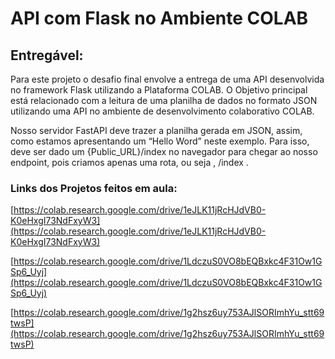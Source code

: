 # API com Flask no Ambiente COLAB

## Entregável:

Para este projeto o desafio final envolve a entrega de uma API desenvolvida no framework Flask utilizando a Plataforma COLAB. O Objetivo principal está relacionado com a leitura de uma planilha de dados no formato JSON utilizando uma API no ambiente de desenvolvimento colaborativo COLAB.

Nosso servidor FastAPI deve trazer a planilha gerada em JSON, assim, como estamos apresentando um “Hello Word” neste exemplo. Para isso, deve ser dado um {Public_URL}/index no navegador para chegar ao nosso endpoint, pois criamos apenas uma rota, ou seja , /index .

### Links dos Projetos feitos em aula:

[https://colab.research.google.com/drive/1eJLK11jRcHJdVB0-K0eHxgI73NdFxyW3](https://colab.research.google.com/drive/1eJLK11jRcHJdVB0-K0eHxgI73NdFxyW3)

[https://colab.research.google.com/drive/1LdczuS0VO8bEQBxkc4F31Ow1GSp6_Uyj](https://colab.research.google.com/drive/1LdczuS0VO8bEQBxkc4F31Ow1GSp6_Uyj)

[https://colab.research.google.com/drive/1g2hsz6uy753AJlSORImhYu_stt69twsP](https://colab.research.google.com/drive/1g2hsz6uy753AJlSORImhYu_stt69twsP)
